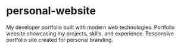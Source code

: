 # personal-website
My developer portfolio built with modern web technologies.  Portfolio website showcasing my projects, skills, and experience.  Responsive portfolio site created for personal branding.
